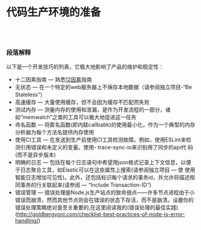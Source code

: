 # 代码生产环境的准备

<br/><br/>


### 段落解释

以下是一个开发技巧的列表，它极大地影响了产品的维护和稳定性：

* 十二因素指南 — 熟悉[12因素](https://12factor.net/)指南
* 无状态 — 在一个特定的web服务器上不保存本地数据（请参阅独立项目-“Be Stateless”）
* 高速缓存 — 大量使用缓存，但不会因为缓存不匹配而失败
* 测试内存 — 测量内存的使用和泄漏，是作为开发流程的一部分，诸如“memwatch”之类的工具可以极大地促进这一任务
* 命名函数 — 将匿名函数(即内联callbabk)的使用最小化，作为一个典型的内存分析器为每个方法名提供内存使用
* 使用CI工具 — 在发送到生产前使用CI工具检测故障。例如，使用ESLint来检测引用错误和未定义的变量。使用- trace-sync-io来识别用了同步的api代
码(而不是异步版本)
* 明确的日志 — 包括在每个日志语句中希望用json格式记录上下文信息，以便于日志聚合工具，如Elastic可以在这些属性上搜索(请参阅独立项目 — 使 使用智能日志增加可见性)。此外，还包括标识每个请求的事务id，并允许将描述相同事务的行关联起来(请参阅 — “Include Transaction-ID”)
*  错误管理 — 错误处理是Node.js生产站点的致命弱点——许多节点进程由于小错误而崩溃，然而其他节点则会在错误的状态下存活，而不是崩溃。设置你的错误处理策略绝对是至关重要的,在这里阅读我的(错误处理的最佳实践)(http://goldbergyoni.com/checklist-best-practices-of-node-js-error-handling/)